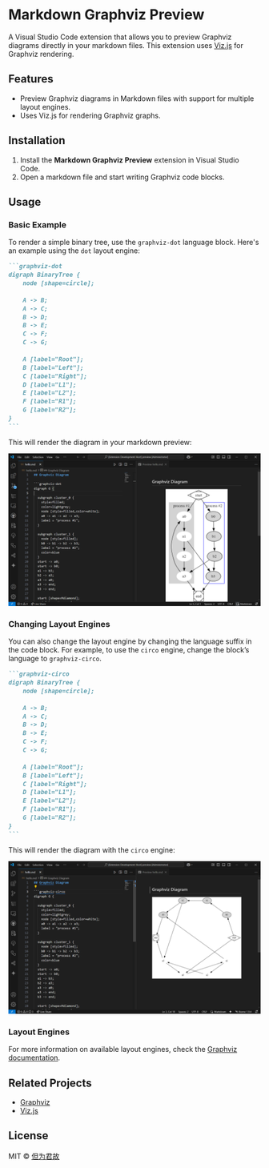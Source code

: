 # Markdown Graphviz Preview

A Visual Studio Code extension that allows you to preview Graphviz diagrams directly in your markdown files. This extension uses [Viz.js](https://github.com/mdaines/viz-js) for Graphviz rendering.

## Features

- Preview Graphviz diagrams in Markdown files with support for multiple layout engines.
- Uses Viz.js for rendering Graphviz graphs.

## Installation

1. Install the **Markdown Graphviz Preview** extension in Visual Studio Code.
2. Open a markdown file and start writing Graphviz code blocks.

## Usage

### Basic Example

To render a simple binary tree, use the `graphviz-dot` language block. Here's an example using the `dot` layout engine:

````markdown
```graphviz-dot
digraph BinaryTree {
    node [shape=circle];

    A -> B;
    A -> C;
    B -> D;
    B -> E;
    C -> F;
    C -> G;

    A [label="Root"];
    B [label="Left"];
    C [label="Right"];
    D [label="L1"];
    E [label="L2"];
    F [label="R1"];
    G [label="R2"];
}
```
````

This will render the diagram in your markdown preview:

![Binary Tree](./docs/graphviz-dot.png)

### Changing Layout Engines

You can also change the layout engine by changing the language suffix in the code block. For example, to use the `circo` engine, change the block’s language to `graphviz-circo`.

````markdown
```graphviz-circo
digraph BinaryTree {
    node [shape=circle];

    A -> B;
    A -> C;
    B -> D;
    B -> E;
    C -> F;
    C -> G;

    A [label="Root"];
    B [label="Left"];
    C [label="Right"];
    D [label="L1"];
    E [label="L2"];
    F [label="R1"];
    G [label="R2"];
}
```
````

This will render the diagram with the `circo` engine:

![Circo Tree](./docs/graphviz-circo.png)

### Layout Engines

For more information on available layout engines, check the [Graphviz documentation](https://graphviz.org/docs/layouts/).

## Related Projects

- [Graphviz](https://gitlab.com/graphviz/graphviz)
- [Viz.js](https://github.com/mdaines/viz-js)

## License

MIT © [但为君故](https://github.com/prinorange)
